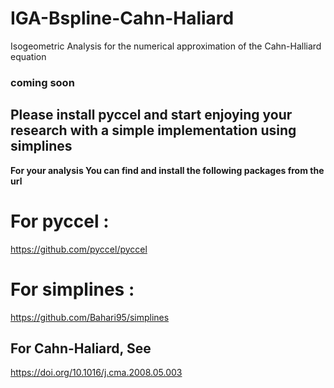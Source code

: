 # IGA-Bspline-Cahn-Haliard
Isogeometric Analysis for the numerical approximation of the Cahn-Halliard equation

### coming soon

## Please install pyccel and start enjoying your research with a simple implementation using simplines

**For your analysis You can find and install the following packages from the url**

# For pyccel :
  
  https://github.com/pyccel/pyccel

# For simplines :

  https://github.com/Bahari95/simplines

## For Cahn-Haliard, See
  https://doi.org/10.1016/j.cma.2008.05.003
